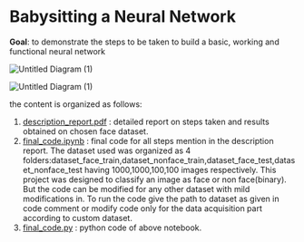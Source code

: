# Babysitting a Neural Network
**Goal**: to demonstrate the steps to be taken to build a basic, working and functional neural network


![Untitled Diagram (1)](https://user-images.githubusercontent.com/70597312/103558044-13fb3780-4eda-11eb-89c4-110e88061717.png)


![Untitled Diagram (1)](https://user-images.githubusercontent.com/70597312/103562872-d13d5d80-4ee1-11eb-8c81-bb51f90c7637.png)


the content is organized as follows:

1. [description_report.pdf](https://github.com/VM-Kumar/Babysitting-a-Neural-Network/blob/main/description_report.pdf) : detailed report on steps taken and results obtained on chosen face dataset.
2. [final_code.ipynb](https://github.com/VM-Kumar/Babysitting-a-Neural-Network/blob/main/final_code.ipynb) : final code for all steps mention in the description report. The dataset used was organized as 4 folders:dataset_face_train,dataset_nonface_train,dataset_face_test,dataset_nonface_test having 1000,1000,100,100 images respectively. This project was designed to classify an image as face or non face(binary). But the code can be modified for any other dataset with mild modifications in. To run the code give the path to dataset as given in code comment or modify code only for the data acquisition part according to custom dataset.
3. [final_code.py](https://github.com/VM-Kumar/Babysitting-a-Neural-Network/blob/main/final_code.py) : python code of above notebook.
